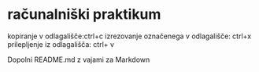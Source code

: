 # računalniški praktikum
kopiranje v odlagališče:ctrl+c
izrezovanje označenega v odlagališče: ctrl+x
prilepljenje iz odlagališča: ctrl+ v


Dopolni README.md z vajami za Markdown
